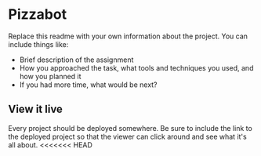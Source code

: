 # Pizzabot

Replace this readme with your own information about the project. You can include things like:

- Brief description of the assignment
- How you approached the task, what tools and techniques you used, and how you planned it
- If you had more time, what would be next?

## View it live
Every project should be deployed somewhere. Be sure to include the link to the deployed project so that the viewer can click around and see what it's all about.
<<<<<<< HEAD

<!-- Future project description will go here. -->
